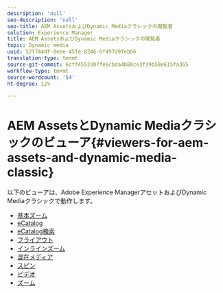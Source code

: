 ```yaml
---
description: 'null'
seo-description: 'null'
seo-title: AEM AssetsおよびDynamic Mediaクラシックの閲覧者
solution: Experience Manager
title: AEM AssetsおよびDynamic Mediaクラシックの閲覧者
topic: Dynamic media
uuid: 52f744df-8eee-45fe-8246-6f497d9feb66
translation-type: tm+mt
source-git-commit: 6cff4553307fe6cbda4b80ce3f39b58e615fa365
workflow-type: tm+mt
source-wordcount: '54'
ht-degree: 12%

---
```



# AEM AssetsとDynamic Mediaクラシックのビューア{#viewers-for-aem-assets-and-dynamic-media-classic}

以下のビューアは、Adobe Experience ManagerアセットおよびDynamic Mediaクラシックで動作します。

* [基本ズーム](c-html5-20-basic-zoom-viewer-about/c-html5-20-basic-zoom-viewer-about.md)
* [eCatalog](c-html5-20-ecatalog-viewer-about/c-html5-20-ecatalog-viewer-about.md)
* [eCatalog検索](c-html5-ecatsearch-viewer-about/c-html5-ecatsearch-viewer-about.md)
* [フライアウト](c-html5-flyout-viewer-20-about/c-html5-flyout-viewer-20-about.md)
* [インラインズーム](c-html5-inlinezoom-viewer-about/c-html5-inlinezoom-viewer-about.md)
* [混在メディア](c-html5-mixedmedia-viewer-about/c-html5-mixedmedia-viewer-about.md)
* [スピン](c-html5-spin-viewer-about/c-html5-spin-viewer-about.md)
* [ビデオ](c-html5-video-reference/c-html5-video-reference.md)
* [ズーム](c-html5-20-zoom-viewer-about/c-html5-20-zoom-viewer-about.md)

<!--Add others. The TOC levels in the viewers TOC doesn't seem quite right RB: FIXED-->